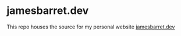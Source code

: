 # jamesbarret.dev
This repo houses the source for my personal website [jamesbarret.dev](https://jamesbarret.dev)
